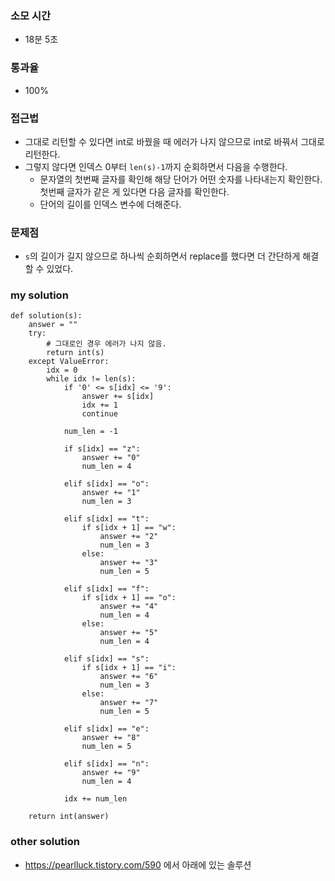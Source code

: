 ### 소모 시간
- 18분 5초

### 통과율
- 100%

### 접근법
- 그대로 리턴할 수 있다면 int로 바꿨을 때 에러가 나지 않으므로 int로 바꿔서 그대로 리턴한다.
- 그렇지 않다면 인덱스 0부터 `len(s)-1`까지 순회하면서 다음을 수행한다.
    - 문자열의 첫번째 글자를 확인해 해당 단어가 어떤 숫자를 나타내는지 확인한다. 첫번째 글자가 같은 게 있다면 다음 글자를 확인한다.
    - 단어의 길이를 인덱스 변수에 더해준다. 

### 문제점
- `s`의 길이가 길지 않으므로 하나씩 순회하면서 replace를 했다면 더 간단하게 해결할 수 있었다.

### my solution
```
def solution(s):
    answer = ""
    try:
        # 그대로인 경우 에러가 나지 않음.
        return int(s)
    except ValueError:
        idx = 0
        while idx != len(s):
            if '0' <= s[idx] <= '9':
                answer += s[idx]
                idx += 1
                continue
            
            num_len = -1
            
            if s[idx] == "z":
                answer += "0"
                num_len = 4
                
            elif s[idx] == "o":
                answer += "1"
                num_len = 3
            
            elif s[idx] == "t":
                if s[idx + 1] == "w":
                    answer += "2"
                    num_len = 3
                else:
                    answer += "3"
                    num_len = 5
            
            elif s[idx] == "f":
                if s[idx + 1] == "o":
                    answer += "4"
                    num_len = 4
                else:
                    answer += "5"
                    num_len = 4
            
            elif s[idx] == "s":
                if s[idx + 1] == "i":
                    answer += "6"
                    num_len = 3
                else:
                    answer += "7"
                    num_len = 5
            
            elif s[idx] == "e":
                answer += "8"
                num_len = 5
            
            elif s[idx] == "n":
                answer += "9"
                num_len = 4
            
            idx += num_len
            
    return int(answer)
```

### other solution
- https://pearlluck.tistory.com/590 에서 아래에 있는 솔루션
